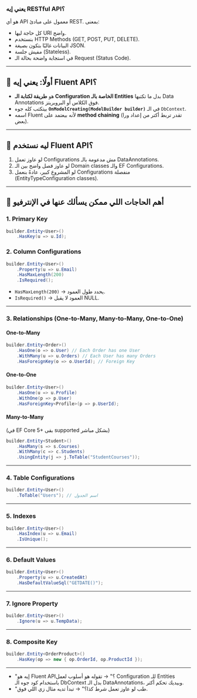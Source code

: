
###  يعني إيه RESTful API؟

هو أي API معمول على مبادئ REST. بمعنى:

* كل حاجة ليها URI واضح.
* بنستخدم HTTP Methods (GET, POST, PUT, DELETE).
* البيانات غالبًا بتكون بصيغة JSON.
* مفيش جلسة (Stateless).
* في استجابة واضحة بحالة الـ Request (Status Code).

---

## 🎯 أولًا: يعني إيه Fluent API؟

* هو **طريقة لكتابة الـ Configuration الخاصة بالـ Entities** بدل ما تكتبها Data Annotations فوق الكلاس أو البروبريتز.
* بيتكتب كله جوه **`OnModelCreating(ModelBuilder builder)`** في الـ `DbContext`.
* اسمه Fluent لأنه بيعتمد على **method chaining** (تقدر تربط أكتر من إعداد ورا بعض).

---

## 🎯 ليه نستخدم Fluent API؟

1. لو عاوز تعمل Configurations مش مدعومة بالـ DataAnnotations.
2. لو عاوز فصل واضح بين الـ Domain classes والـ EF Configurations.
3. لو المشروع كبير، عادةً بنعمل Configurations منفصلة (EntityTypeConfiguration classes).

---

## 🎯 أهم الحاجات اللي ممكن يسألك عنها في الإنترفيو

### 1. Primary Key

```csharp
builder.Entity<User>()
    .HasKey(u => u.Id);
```

### 2. Column Configurations

```csharp
builder.Entity<User>()
    .Property(u => u.Email)
    .HasMaxLength(200)
    .IsRequired();
```

* `HasMaxLength(200)` → يحدد طول العمود.
* `IsRequired()` → العمود لا يقبل NULL.

---

### 3. Relationships (One-to-Many, Many-to-Many, One-to-One)

#### One-to-Many

```csharp
builder.Entity<Order>()
    .HasOne(o => o.User) // Each Order has one User
    .WithMany(u => u.Orders) // Each User has many Orders
    .HasForeignKey(o => o.UserId); // Foreign Key
```

#### One-to-One

```csharp
builder.Entity<User>()
    .HasOne(u => u.Profile)
    .WithOne(p => p.User)
    .HasForeignKey<Profile>(p => p.UserId);
```

#### Many-to-Many

(في EF Core 5+ بقى supported بشكل مباشر)

```csharp
builder.Entity<Student>()
    .HasMany(s => s.Courses)
    .WithMany(c => c.Students)
    .UsingEntity(j => j.ToTable("StudentCourses"));
```

---

### 4. Table Configurations

```csharp
builder.Entity<User>()
    .ToTable("Users"); // اسم الجدول
```

---

### 5. Indexes

```csharp
builder.Entity<User>()
    .HasIndex(u => u.Email)
    .IsUnique();
```

---

### 6. Default Values

```csharp
builder.Entity<User>()
    .Property(u => u.CreatedAt)
    .HasDefaultValueSql("GETDATE()");
```

---

### 7. Ignore Property

```csharp
builder.Entity<User>()
    .Ignore(u => u.TempData);
```

---

### 8. Composite Key

```csharp
builder.Entity<OrderProduct>()
    .HasKey(op => new { op.OrderId, op.ProductId });
```

---


* "إيه هو Fluent API؟" → تقوله هو أسلوب لعمل Configuration للـ Entities باستخدام كود جوه الـ DbContext بدل الـ DataAnnotations، وبيديك تحكم أكتر.
* "طب لو عاوز تعمل شرط كذا؟" → تبدأ تديه مثال زي اللي فوق.
